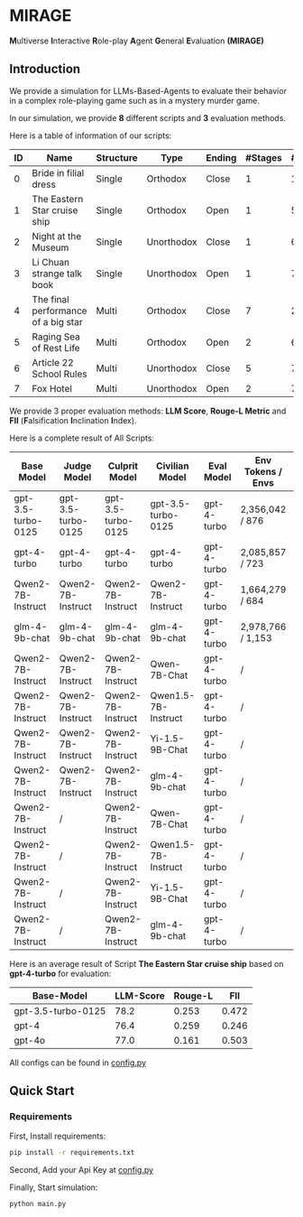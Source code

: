 # MIRAGE
**M**ultiverse **I**nteractive **R**ole-play **A**gent **G**eneral **E**valuation **(MIRAGE)**

## Introduction
We provide a simulation for LLMs-Based-Agents to evaluate their behavior in a complex role-playing game such as in a mystery murder game.

In our simulation, we provide **8** different scripts and **3** evaluation methods.

Here is a table of information of our scripts:

| ID | Name                               | Structure | Type       | Ending | #Stages | #Agents | #Clues | #Words_zh | #Words_en |
| -- | ---------------------------------- | --------- | ---------- | ------ | ------- | ------- | ------ | --------- | --------- |
| 0 | Bride in filial dress               | Single    | Orthodox   | Close  | 1       | 10      | 39     | 45,475    | 27,503    |
| 1 | The Eastern Star cruise ship        | Single    | Orthodox   | Open   | 1       | 5       | 42     | 5,619     | 3,039     |
| 2 | Night at the Museum                 | Single    | Unorthodox | Close  | 1       | 6       | 82     | 13,849    | 6,480     |
| 3 | Li Chuan strange talk book          | Single    | Unorthodox | Open   | 1       | 7       | 14     | 79,012    | 45,666    |
| 4 | The final performance of a big star | Multi     | Orthodox   | Close  | 7       | 2       | 17     | 11,288    | 5,794     |
| 5 | Raging Sea of Rest Life             | Multi     | Orthodox   | Open   | 2       | 6       | 27     | 18,443    | 6,804     |
| 6 | Article 22 School Rules             | Multi     | Unorthodox | Close  | 5       | 7       | 17     | 91,532    | 41,728    |
| 7 | Fox Hotel                           | Multi     | Unorthodox | Open   | 2       | 7       | 46     | 107,057   | 62,224    |

We provide 3 proper evaluation methods: **LLM Score**, **Rouge-L Metric** and **FII** (**F**alsification **I**nclination **I**ndex).

Here is a complete result of All Scripts:

| Base Model         | Judge Model        | Culprit Model      | Civilian Model      | Eval Model  | Env Tokens / Envs | User Tokens / Users | #Failure | #Clues | Culprit Victory | LLM-Score | Rouge-L | FII   |
| ------------------ | ------------------ | ------------------ | ------------------- | ----------- | ----------------- | ------------------- | -------- | ------ | --------------- | --------- | ------- | ----- |
| gpt-3.5-turbo-0125 | gpt-3.5-turbo-0125 | gpt-3.5-turbo-0125 | gpt-3.5-turbo-0125  | gpt-4-turbo | 2,356,042 / 876   | 97,863 / 542        | 5.4      | 7.0    | 87.50 / 84.94   | 78.7      | 0.242   | 0.459 |
| gpt-4-turbo        | gpt-4-turbo        | gpt-4-turbo        | gpt-4-turbo         | gpt-4-turbo | 2,085,857 / 723   | 204,997 / 544       | 6.4      | 5.6    | 100.00 / 84.94  | 83.9      | 0.244   | 0.204 |
| Qwen2-7B-Instruct  | Qwen2-7B-Instruct  | Qwen2-7B-Instruct  | Qwen2-7B-Instruct   | gpt-4-turbo | 1,664,279 / 684   | 183,536 / 548       | 7.3      | 3.7    | 87.50 / 84.94   | 83.8      | 0.251   | 0.116 |
| glm-4-9b-chat      | glm-4-9b-chat      | glm-4-9b-chat      | glm-4-9b-chat       | gpt-4-turbo | 2,978,766 / 1,153 | 150,108 / 544       | 24.4     | 5.7    | 75.00 / 84.94   | 84.0      | 0.218   | 0.411 |
| Qwen2-7B-Instruct  | Qwen2-7B-Instruct  | Qwen2-7B-Instruct  | Qwen-7B-Chat        | gpt-4-turbo | /                 | /                   | 180.1    | /      | /               | 82.1      | 0.234   | 0.217 |
| Qwen2-7B-Instruct  | Qwen2-7B-Instruct  | Qwen2-7B-Instruct  | Qwen1.5-7B-Instruct | gpt-4-turbo | /                 | /                   | 41.1     | /      | /               | 84.6      | 0.233   | 0.210 |
| Qwen2-7B-Instruct  | Qwen2-7B-Instruct  | Qwen2-7B-Instruct  | Yi-1.5-9B-Chat      | gpt-4-turbo | /                 | /                   | 57.8     | /      | /               | 82.4      | 0.233   | 0.230 |
| Qwen2-7B-Instruct  | Qwen2-7B-Instruct  | Qwen2-7B-Instruct  | glm-4-9b-chat       | gpt-4-turbo | /                 | /                   | 17.3     | /      | /               | 82.4      | 0.247   | 0.243 |
| Qwen2-7B-Instruct  | /                  | Qwen2-7B-Instruct  | Qwen-7B-Chat        | gpt-4-turbo | /                 | /                   | 218.9    | /      | /               | 80.9      | 0.247   | 0.385 |
| Qwen2-7B-Instruct  | /                  | Qwen2-7B-Instruct  | Qwen1.5-7B-Instruct | gpt-4-turbo | /                 | /                   | 94.3     | /      | /               | 85.2      | 0.240   | 0.219 |
| Qwen2-7B-Instruct  | /                  | Qwen2-7B-Instruct  | Yi-1.5-9B-Chat      | gpt-4-turbo | /                 | /                   | 1481.0   | /      | /               | 84.1      | 0.248   | 0.369 |
| Qwen2-7B-Instruct  | /                  | Qwen2-7B-Instruct  | glm-4-9b-chat       | gpt-4-turbo | /                 | /                   | 51.4     | /      | /               | 82.6      | 0.237   | 0.307 |

Here is an average result of Script **The Eastern Star cruise ship** based on **gpt-4-turbo** for evaluation:

| Base-Model         | LLM-Score | Rouge-L | FII     |
| ------------------ | --------- | ------- | ------- |
| gpt-3.5-turbo-0125 | 78.2      | 0.253   | 0.472   |
| gpt-4              | 76.4      | 0.259   | 0.246   |
| gpt-4o             | 77.0      | 0.161   | 0.503   |

All configs can be found in [config.py](./config.py)

## Quick Start
### Requirements
First, Install requirements:
```bash
pip install -r requirements.txt
```
Second, Add your Api Key at [config.py](./config.py)

Finally, Start simulation:
```bash
python main.py
```
